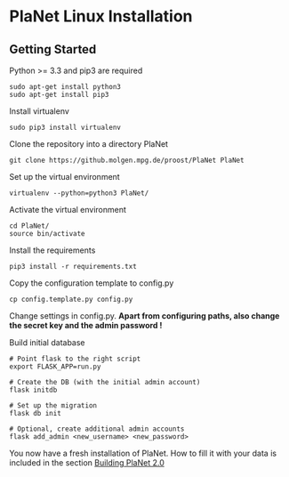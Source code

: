 # PlaNet Linux Installation

## Getting Started

Python >= 3.3 and pip3 are required

    sudo apt-get install python3
    sudo apt-get install pip3

Install virtualenv

    sudo pip3 install virtualenv


Clone the repository into a directory PlaNet

    git clone https://github.molgen.mpg.de/proost/PlaNet PlaNet

Set up the virtual environment

    virtualenv --python=python3 PlaNet/

Activate the virtual environment

    cd PlaNet/
    source bin/activate

Install the requirements

    pip3 install -r requirements.txt

Copy the configuration template to config.py

    cp config.template.py config.py

Change settings in config.py. **Apart from configuring paths, also change the secret key and the admin password !**

Build initial database

    # Point flask to the right script
    export FLASK_APP=run.py
    
    # Create the DB (with the initial admin account)
    flask initdb
    
    # Set up the migration
    flask db init
    
    # Optional, create additional admin accounts
    flask add_admin <new_username> <new_password> 
    

You now have a fresh installation of PlaNet. How to fill it with your data is included in the section [Building PlaNet 2.0](./building_planet.md)